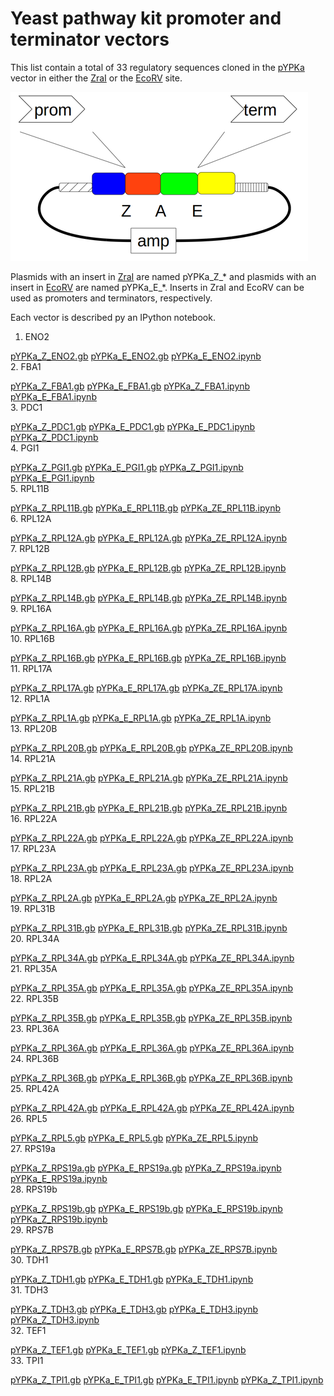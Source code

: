 # Yeast pathway kit promoter and terminator vectors

This list contain a total of 33 regulatory sequences
cloned in the [pYPKa](files/pYPKa.gb) vector in either the [ZraI](http://rebase.neb.com/rebase/enz/ZraI.html)
or the [EcoRV](http://rebase.neb.com/rebase/enz/EcoRV.html) site.

![files/pYPK_ZE.png](files/pYPK_ZE.png)

Plasmids with an insert in [ZraI](http://rebase.neb.com/rebase/enz/ZraI.html) are named
pYPKa_Z_* and plasmids with an insert in [EcoRV](http://rebase.neb.com/rebase/enz/EcoRV.html) are named
pYPKa_E_*. Inserts in ZraI and EcoRV can be used as promoters and terminators, respectively.

Each vector is described py an IPython notebook.

1. ENO2

[pYPKa_Z_ENO2.gb](pYPKa_Z_ENO2.gb)
[pYPKa_E_ENO2.gb](pYPKa_E_ENO2.gb)   [pYPKa_E_ENO2.ipynb](pYPKa_E_ENO2.ipynb)  
2. FBA1

[pYPKa_Z_FBA1.gb](pYPKa_Z_FBA1.gb)
[pYPKa_E_FBA1.gb](pYPKa_E_FBA1.gb)   [pYPKa_Z_FBA1.ipynb](pYPKa_Z_FBA1.ipynb)   [pYPKa_E_FBA1.ipynb](pYPKa_E_FBA1.ipynb)  
3. PDC1

[pYPKa_Z_PDC1.gb](pYPKa_Z_PDC1.gb)
[pYPKa_E_PDC1.gb](pYPKa_E_PDC1.gb)   [pYPKa_E_PDC1.ipynb](pYPKa_E_PDC1.ipynb)   [pYPKa_Z_PDC1.ipynb](pYPKa_Z_PDC1.ipynb)  
4. PGI1

[pYPKa_Z_PGI1.gb](pYPKa_Z_PGI1.gb)
[pYPKa_E_PGI1.gb](pYPKa_E_PGI1.gb)   [pYPKa_Z_PGI1.ipynb](pYPKa_Z_PGI1.ipynb)   [pYPKa_E_PGI1.ipynb](pYPKa_E_PGI1.ipynb)  
5. RPL11B

[pYPKa_Z_RPL11B.gb](pYPKa_Z_RPL11B.gb)
[pYPKa_E_RPL11B.gb](pYPKa_E_RPL11B.gb)   [pYPKa_ZE_RPL11B.ipynb](pYPKa_ZE_RPL11B.ipynb)  
6. RPL12A

[pYPKa_Z_RPL12A.gb](pYPKa_Z_RPL12A.gb)
[pYPKa_E_RPL12A.gb](pYPKa_E_RPL12A.gb)   [pYPKa_ZE_RPL12A.ipynb](pYPKa_ZE_RPL12A.ipynb)  
7. RPL12B

[pYPKa_Z_RPL12B.gb](pYPKa_Z_RPL12B.gb)
[pYPKa_E_RPL12B.gb](pYPKa_E_RPL12B.gb)   [pYPKa_ZE_RPL12B.ipynb](pYPKa_ZE_RPL12B.ipynb)  
8. RPL14B

[pYPKa_Z_RPL14B.gb](pYPKa_Z_RPL14B.gb)
[pYPKa_E_RPL14B.gb](pYPKa_E_RPL14B.gb)   [pYPKa_ZE_RPL14B.ipynb](pYPKa_ZE_RPL14B.ipynb)  
9. RPL16A

[pYPKa_Z_RPL16A.gb](pYPKa_Z_RPL16A.gb)
[pYPKa_E_RPL16A.gb](pYPKa_E_RPL16A.gb)   [pYPKa_ZE_RPL16A.ipynb](pYPKa_ZE_RPL16A.ipynb)  
10. RPL16B

[pYPKa_Z_RPL16B.gb](pYPKa_Z_RPL16B.gb)
[pYPKa_E_RPL16B.gb](pYPKa_E_RPL16B.gb)   [pYPKa_ZE_RPL16B.ipynb](pYPKa_ZE_RPL16B.ipynb)  
11. RPL17A

[pYPKa_Z_RPL17A.gb](pYPKa_Z_RPL17A.gb)
[pYPKa_E_RPL17A.gb](pYPKa_E_RPL17A.gb)   [pYPKa_ZE_RPL17A.ipynb](pYPKa_ZE_RPL17A.ipynb)  
12. RPL1A

[pYPKa_Z_RPL1A.gb](pYPKa_Z_RPL1A.gb)
[pYPKa_E_RPL1A.gb](pYPKa_E_RPL1A.gb)   [pYPKa_ZE_RPL1A.ipynb](pYPKa_ZE_RPL1A.ipynb)  
13. RPL20B

[pYPKa_Z_RPL20B.gb](pYPKa_Z_RPL20B.gb)
[pYPKa_E_RPL20B.gb](pYPKa_E_RPL20B.gb)   [pYPKa_ZE_RPL20B.ipynb](pYPKa_ZE_RPL20B.ipynb)  
14. RPL21A

[pYPKa_Z_RPL21A.gb](pYPKa_Z_RPL21A.gb)
[pYPKa_E_RPL21A.gb](pYPKa_E_RPL21A.gb)   [pYPKa_ZE_RPL21A.ipynb](pYPKa_ZE_RPL21A.ipynb)  
15. RPL21B

[pYPKa_Z_RPL21B.gb](pYPKa_Z_RPL21B.gb)
[pYPKa_E_RPL21B.gb](pYPKa_E_RPL21B.gb)   [pYPKa_ZE_RPL21B.ipynb](pYPKa_ZE_RPL21B.ipynb)  
16. RPL22A

[pYPKa_Z_RPL22A.gb](pYPKa_Z_RPL22A.gb)
[pYPKa_E_RPL22A.gb](pYPKa_E_RPL22A.gb)   [pYPKa_ZE_RPL22A.ipynb](pYPKa_ZE_RPL22A.ipynb)  
17. RPL23A

[pYPKa_Z_RPL23A.gb](pYPKa_Z_RPL23A.gb)
[pYPKa_E_RPL23A.gb](pYPKa_E_RPL23A.gb)   [pYPKa_ZE_RPL23A.ipynb](pYPKa_ZE_RPL23A.ipynb)  
18. RPL2A

[pYPKa_Z_RPL2A.gb](pYPKa_Z_RPL2A.gb)
[pYPKa_E_RPL2A.gb](pYPKa_E_RPL2A.gb)   [pYPKa_ZE_RPL2A.ipynb](pYPKa_ZE_RPL2A.ipynb)  
19. RPL31B

[pYPKa_Z_RPL31B.gb](pYPKa_Z_RPL31B.gb)
[pYPKa_E_RPL31B.gb](pYPKa_E_RPL31B.gb)   [pYPKa_ZE_RPL31B.ipynb](pYPKa_ZE_RPL31B.ipynb)  
20. RPL34A

[pYPKa_Z_RPL34A.gb](pYPKa_Z_RPL34A.gb)
[pYPKa_E_RPL34A.gb](pYPKa_E_RPL34A.gb)   [pYPKa_ZE_RPL34A.ipynb](pYPKa_ZE_RPL34A.ipynb)  
21. RPL35A

[pYPKa_Z_RPL35A.gb](pYPKa_Z_RPL35A.gb)
[pYPKa_E_RPL35A.gb](pYPKa_E_RPL35A.gb)   [pYPKa_ZE_RPL35A.ipynb](pYPKa_ZE_RPL35A.ipynb)  
22. RPL35B

[pYPKa_Z_RPL35B.gb](pYPKa_Z_RPL35B.gb)
[pYPKa_E_RPL35B.gb](pYPKa_E_RPL35B.gb)   [pYPKa_ZE_RPL35B.ipynb](pYPKa_ZE_RPL35B.ipynb)  
23. RPL36A

[pYPKa_Z_RPL36A.gb](pYPKa_Z_RPL36A.gb)
[pYPKa_E_RPL36A.gb](pYPKa_E_RPL36A.gb)   [pYPKa_ZE_RPL36A.ipynb](pYPKa_ZE_RPL36A.ipynb)  
24. RPL36B

[pYPKa_Z_RPL36B.gb](pYPKa_Z_RPL36B.gb)
[pYPKa_E_RPL36B.gb](pYPKa_E_RPL36B.gb)   [pYPKa_ZE_RPL36B.ipynb](pYPKa_ZE_RPL36B.ipynb)  
25. RPL42A

[pYPKa_Z_RPL42A.gb](pYPKa_Z_RPL42A.gb)
[pYPKa_E_RPL42A.gb](pYPKa_E_RPL42A.gb)   [pYPKa_ZE_RPL42A.ipynb](pYPKa_ZE_RPL42A.ipynb)  
26. RPL5

[pYPKa_Z_RPL5.gb](pYPKa_Z_RPL5.gb)
[pYPKa_E_RPL5.gb](pYPKa_E_RPL5.gb)   [pYPKa_ZE_RPL5.ipynb](pYPKa_ZE_RPL5.ipynb)  
27. RPS19a

[pYPKa_Z_RPS19a.gb](pYPKa_Z_RPS19a.gb)
[pYPKa_E_RPS19a.gb](pYPKa_E_RPS19a.gb)   [pYPKa_Z_RPS19a.ipynb](pYPKa_Z_RPS19a.ipynb)   [pYPKa_E_RPS19a.ipynb](pYPKa_E_RPS19a.ipynb)  
28. RPS19b

[pYPKa_Z_RPS19b.gb](pYPKa_Z_RPS19b.gb)
[pYPKa_E_RPS19b.gb](pYPKa_E_RPS19b.gb)   [pYPKa_E_RPS19b.ipynb](pYPKa_E_RPS19b.ipynb)   [pYPKa_Z_RPS19b.ipynb](pYPKa_Z_RPS19b.ipynb)  
29. RPS7B

[pYPKa_Z_RPS7B.gb](pYPKa_Z_RPS7B.gb)
[pYPKa_E_RPS7B.gb](pYPKa_E_RPS7B.gb)   [pYPKa_ZE_RPS7B.ipynb](pYPKa_ZE_RPS7B.ipynb)  
30. TDH1

[pYPKa_Z_TDH1.gb](pYPKa_Z_TDH1.gb)
[pYPKa_E_TDH1.gb](pYPKa_E_TDH1.gb)   [pYPKa_E_TDH1.ipynb](pYPKa_E_TDH1.ipynb)  
31. TDH3

[pYPKa_Z_TDH3.gb](pYPKa_Z_TDH3.gb)
[pYPKa_E_TDH3.gb](pYPKa_E_TDH3.gb)   [pYPKa_E_TDH3.ipynb](pYPKa_E_TDH3.ipynb)   [pYPKa_Z_TDH3.ipynb](pYPKa_Z_TDH3.ipynb)  
32. TEF1

[pYPKa_Z_TEF1.gb](pYPKa_Z_TEF1.gb)
[pYPKa_E_TEF1.gb](pYPKa_E_TEF1.gb)   [pYPKa_Z_TEF1.ipynb](pYPKa_Z_TEF1.ipynb)  
33. TPI1

[pYPKa_Z_TPI1.gb](pYPKa_Z_TPI1.gb)
[pYPKa_E_TPI1.gb](pYPKa_E_TPI1.gb)   [pYPKa_E_TPI1.ipynb](pYPKa_E_TPI1.ipynb)   [pYPKa_Z_TPI1.ipynb](pYPKa_Z_TPI1.ipynb)